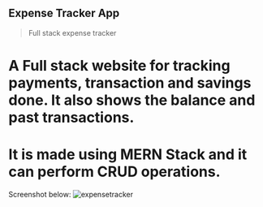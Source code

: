 ## Expense Tracker App

> Full stack expense tracker

# A Full stack website for tracking payments, transaction and savings done. It also shows the balance and past transactions.
# It is made using MERN Stack and it can perform CRUD operations.

Screenshot below:
![expensetracker](https://github.com/piyushverma2001/Expense_Tracker/assets/76246211/87efa4a1-ca7d-4833-a495-63794062c6bc)
